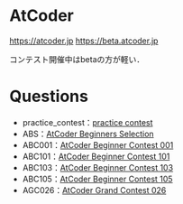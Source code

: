 # AtCoder
https://atcoder.jp
https://beta.atcoder.jp

コンテスト開催中はbetaの方が軽い．

# Questions
* practice_contest：[practice contest](https://beta.atcoder.jp/contests/practice)
* ABS：[AtCoder Beginners Selection](https://beta.atcoder.jp/contests/abs)
* ABC001：[AtCoder Beginner Contest 001](https://beta.atcoder.jp/contests/abc001/)
* ABC101：[AtCoder Beginner Contest 101](https://beta.atcoder.jp/contests/abc101)
* ABC103：[AtCoder Beginner Contest 103](https://beta.atcoder.jp/contests/abc103)
* ABC105：[AtCoder Beginner Contest 105](https://beta.atcoder.jp/contests/abc105)
* AGC026：[AtCoder Grand Contest 026](https://beta.atcoder.jp/contests/agc026)